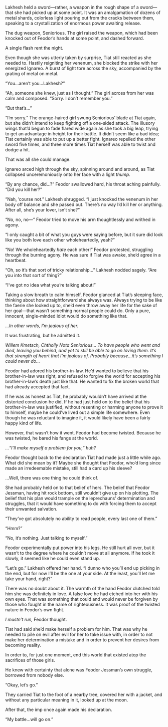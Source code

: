 Lakhesh held a sword—rather, a weapon in the rough shape of a sword—that she had picked up at some point. It was an amalgamation of dozens of metal shards, colorless light pouring out from the cracks between them, speaking to a crystallization of enormous power awaiting release.

The dug weapon, Seniorious. The girl raised the weapon, which had been knocked out of Feodor’s hands at some point, and dashed forward.

A single flash rent the night.

Even though she was utterly taken by surprise, Tiat still reacted as she needed to. Hastily reigniting her venenum, she blocked the strike with her energized Ignareo. A burst of light tore across the sky, accompanied by the grating of metal on metal.

“You…aren’t you…Lakhesh?”

“Ah, someone she knew, just as I thought.” The girl across from her was calm and composed. “Sorry. I don’t remember you.”

“But that’s…”

“I’m sorry.” The orange-haired girl swung Seniorious’ blade at Tiat again, but she didn’t intend to keep fighting off a one-sided attack. The illusory wings that’d begun to fade flared wide again as she took a big leap, trying to get an advantage in height for their battle. It didn’t seem like a bad idea; Tiat certainly was able to put up a better fight. Ignareo repelled the other sword five times, and three more times Tiat herself was able to twist and dodge a hit.

That was all she could manage.

Ignareo arced high through the sky, spinning around and around, as Tiat collapsed unceremoniously onto her face with a light <em>thump</em>.

“By any chance, did…?” Feodor swallowed hard, his throat aching painfully. “Did you kill her?”

“Nah, ’course not.” Lakhesh shrugged. “I just knocked the venenum in her body off balance and she passed out. There’s no way I’d kill her or anything. After all, she’s your lover, isn’t she?”

“No, no, no—” Feodor tried to move his arm thoughtlessly and writhed in agony.

“I only caught a bit of what you guys were saying before, but it sure did look like you both love each other wholeheartedly, yeah?”

“No! We wholeheartedly <em>hate</em> each other!” Feodor protested, struggling through the burning agony. He was sure if Tiat was awake, she’d agree in a heartbeat.

“Oh, so it’s that sort of tricky relationship…” Lakhesh nodded sagely. “Are you into that sort of thing?”

“I’ve got no idea what you’re talking about!”

Taking a slow breath to calm himself, Feodor glanced at Tiat’s sleeping face, thinking about how straightforward she always was. Always trying to be like the faerie she looked up to, she’d even throw away her life for the sake of her goal—that wasn’t something normal people could do. Only a pure, innocent, single-minded idiot would do something like that.

<em>…In other words, I’m jealous of her.</em>

It was frustrating, but he admitted it.

<em>Willem Kmetsch, Chtholly Nota Seniorious… To have people who went and died, leaving you behind, and yet to still be able to go on loving them. It’s that strength of heart that I’m jealous of. Probably because…it’s something I could never do…</em>

Feodor had adored his brother-in-law. He’d wanted to believe that his brother-in-law was right, and refused to forgive the world for accepting his brother-in-law’s death just like that. He wanted to fix the broken world that had already accepted that fact.

If he was as honest as Tiat, he probably wouldn’t have arrived at the distorted conclusion he did. If he had just held on to the belief that his brother-in-law was justified, without resenting or harming anyone to prove it to himself, maybe he could’ve lived out a simple life somewhere. Even though he was reluctant to imagine it, it would likely have been a fairly happy kind of life.

However, that wasn’t how it went. Feodor had become twisted. Because he was twisted, he bared his fangs at the world.

<em>…“I’ll make myself a problem for you,” huh?</em>

Feodor thought back to the declaration Tiat had made just a little while ago. What did she mean by it? Maybe she thought that Feodor, who’d long since made an irredeemable mistake, still had a card up his sleeve?

…Well, there was one thing he could think of.

She had probably held on to that belief of hers. The belief that Feodor Jessman, having hit rock bottom, still wouldn’t give up on his plotting. The belief that his plan would trample on the leprechauns’ determination and struggles, that it would have something to do with forcing them to accept their unwanted salvation.

“They’ve got absolutely no ability to read people, every last one of them.”

“Hmm?”

“No, it’s nothing. Just talking to myself.”

Feodor experimentally put power into his legs. He still hurt all over, but it wasn’t to the degree where he couldn’t move at all anymore. If he took it slowly, it seemed like he could even stand up.

“Let’s go.” Lakhesh offered her hand. “I dunno who you’ll end up picking in the end, but for now I’ll be the one at your side. At the least, you’ll let me take your hand, right?”

There was no doubt about it. The warmth of the hand Feodor clutched told him she was definitely in love. A false love he had etched into her with his own eyes. That was something that could and would never be forgiven by those who fought in the name of righteousness. It was proof of the twisted nature in Feodor’s own fight.

<em>I mustn’t run,</em> Feodor thought.

Tiat had said she’d make herself a problem for him. That was why he needed to pile on evil after evil for her to take issue with, in order to not make her determination a mistake and in order to prevent her desires from becoming reality.

In order to, for just one moment, end this world that existed atop the sacrifices of those girls.

He knew with certainty that alone was Feodor Jessman’s own struggle, borrowed from nobody else.

“Okay, let’s go.”

They carried Tiat to the foot of a nearby tree, covered her with a jacket, and without any particular meaning in it, looked up at the moon.

After that, the imp once again made his declaration.

“My battle…will go on.”

